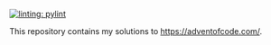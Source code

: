 [![linting: pylint](https://img.shields.io/badge/linting-pylint-yellowgreen)](https://github.com/pylint-dev/pylint)

This repository contains my solutions to https://adventofcode.com/.
